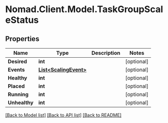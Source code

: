 # Nomad.Client.Model.TaskGroupScaleStatus

## Properties

Name | Type | Description | Notes
------------ | ------------- | ------------- | -------------
**Desired** | **int** |  | [optional] 
**Events** | [**List&lt;ScalingEvent&gt;**](ScalingEvent.md) |  | [optional] 
**Healthy** | **int** |  | [optional] 
**Placed** | **int** |  | [optional] 
**Running** | **int** |  | [optional] 
**Unhealthy** | **int** |  | [optional] 

[[Back to Model list]](../README.md#documentation-for-models) [[Back to API list]](../README.md#documentation-for-api-endpoints) [[Back to README]](../README.md)


